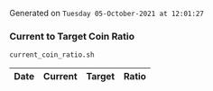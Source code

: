 Generated on `Tuesday 05-October-2021 at 12:01:27`

### Current to Target Coin Ratio
`current_coin_ratio.sh`

Date|Current|Target|Ratio
---|---|---|---
